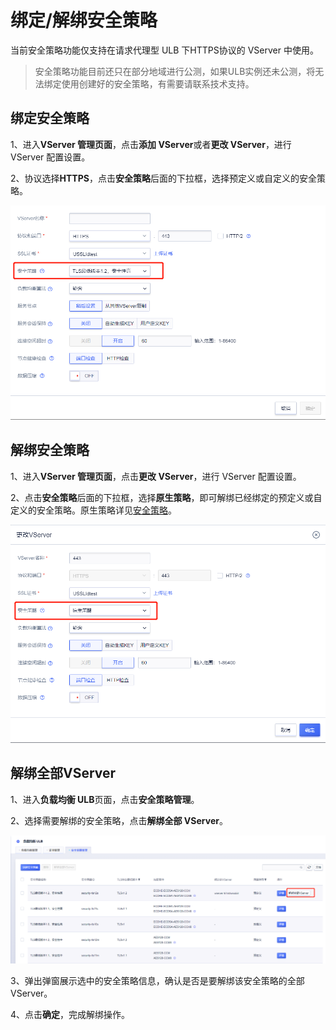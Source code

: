 # 绑定/解绑安全策略

当前安全策略功能仅支持在请求代理型 ULB 下HTTPS协议的 VServer 中使用。

> 安全策略功能目前还只在部分地域进行公测，如果ULB实例还未公测，将无法绑定使用创建好的安全策略，有需要请联系技术支持。

## 绑定安全策略

1、进入**VServer 管理页面**，点击**添加 VServer**或者**更改 VServer**，进行 VServer 配置设置。

2、协议选择**HTTPS**，点击**安全策略**后面的下拉框，选择预定义或自定义的安全策略。

![](/images/绑定安全策略.png)

## 解绑安全策略

1、进入**VServer 管理页面**，点击**更改 VServer**，进行 VServer 配置设置。

2、点击**安全策略**后面的下拉框，选择**原生策略**，即可解绑已经绑定的预定义或自定义的安全策略。原生策略详见[安全策略](securitypolicy.md)。

![](/images/解绑安全策略.png)

## 解绑全部VServer

1、进入**负载均衡 ULB**页面，点击**安全策略管理**。

2、选择需要解绑的安全策略，点击**解绑全部 VServer**。

![](/images/解绑全部VServer.png)

3、弹出弹窗展示选中的安全策略信息，确认是否是要解绑该安全策略的全部VServer。

4、点击**确定**，完成解绑操作。
